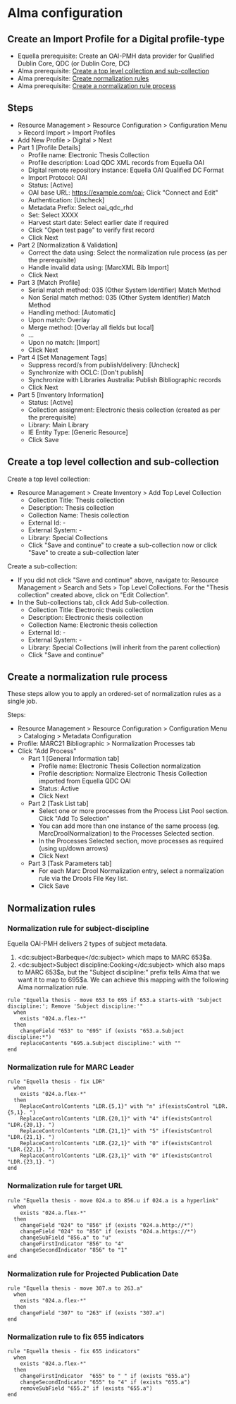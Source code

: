 # Alma configuration


## Create an Import Profile for a Digital profile-type
- Equella prerequisite: Create an OAI-PMH data provider for Qualified Dublin Core, QDC (or Dublin Core, DC)
- Alma prerequisite: [Create a top level collection and sub-collection](#create-a-top-level-collection-and-sub-collection)
- Alma prerequisite: [Create normalization rules](#normalization-rules)
- Alma prerequisite: [Create a normalization rule process](#create-a-normalization-rule-process)

## Steps
- Resource Management > Resource Configuration > Configuration Menu > Record Import > Import Profiles
- Add New Profile > Digital > Next
- Part 1 [Profile Details]
  * Profile name: Electronic Thesis Collection
  * Profile description: Load QDC XML records from Equella OAI
  * Digital remote repository instance: Equella OAI Qualified DC Format
  * Import Protocol: OAI
  * Status: [Active]
  * OAI base URL: https://example.com/oai; Click "Connect and Edit"
  * Authentication: [Uncheck]
  * Metadata Prefix: Select oai_qdc_rhd
  * Set: Select XXXX
  * Harvest start date: Select earlier date if required
  * Click "Open test page" to verify first record
  * Click Next
- Part 2 [Normalization & Validation]
  * Correct the data using: Select the normalization rule process (as per the prerequisite)
  * Handle invalid data using: [MarcXML Bib Import]
  * Click Next
- Part 3 [Match Profile]
  * Serial match method: 035 (Other System Identifier) Match Method
  * Non Serial match method: 035 (Other System Identifier) Match Method
  * Handling method: [Automatic]
  * Upon match: Overlay
  * Merge method: [Overlay all fields but local]
  * ...
  * Upon no match: [Import]
  * Click Next
- Part 4 [Set Management Tags]
  * Suppress record/s from publish/delivery: [Uncheck]
  * Synchronize with OCLC: [Don't publish]
  * Synchronize with Libraries Australia: Publish Bibliographic records
  * Click Next
- Part 5 [Inventory Information]
  * Status: [Active]
  * Collection assignment: Electronic thesis collection (created as per the prerequisite)
  * Library: Main Library
  * IE Entity Type: [Generic Resource]
  * Click Save


## Create a top level collection and sub-collection

Create a top level collection:

- Resource Management > Create Inventory > Add Top Level Collection
  * Collection Title: Thesis collection
  * Description: Thesis collection
  * Collection Name: Thesis collection
  * External Id: -
  * External System: -
  * Library: Special Collections
  * Click "Save and continue" to create a sub-collection now or click "Save" to create a sub-collection later

Create a sub-collection:

- If you did not click "Save and continue" above, navigate to:
  Resource Management > Search and Sets > Top Level Collections.
  For the "Thesis collection" created above, click on "Edit Collection".
- In the Sub-collections tab, click Add Sub-collection.
  * Collection Title: Electronic thesis collection
  * Description: Electronic thesis collection
  * Collection Name: Electronic thesis collection
  * External Id: -
  * External System: -
  * Library: Special Collections (will inherit from the parent collection)
  * Click "Save and continue"


## Create a normalization rule process

These steps allow you to apply an ordered-set of normalization rules as a single job.

Steps:

- Resource Management > Resource Configuration > Configuration Menu > Cataloging > Metadata Configuration
- Profile: MARC21 Bibliographic > Normalization Processes tab
- Click "Add Process"
  * Part 1 [General Information tab]
    - Profile name: Electronic Thesis Collection normalization
    - Profile description: Normalize Electronic Thesis Collection imported from Equella QDC OAI
    - Status: Active
    - Click Next
  * Part 2 [Task List tab]
    - Select one or more processes from the Process List Pool section. Click "Add To Selection"
    - You can add more than one instance of the same process (eg. MarcDroolNormalization) to the Processes Selected section.
    - In the Processes Selected section, move processes as required (using up/down arrows)
    - Click Next
  * Part 3 [Task Parameters tab]
    - For each Marc Drool Normalization entry, select a normalization rule via the Drools File Key list.
    - Click Save


## Normalization rules

### Normalization rule for subject-discipline

Equella OAI-PMH delivers 2 types of subject metadata.

1. &lt;dc:subject>Barbeque&lt;/dc:subject> which maps to MARC 653$a.
2. &lt;dc:subject>Subject discipline:Cooking&lt;/dc:subject> which also maps
   to MARC 653$a, but the "Subject discipline:" prefix tells Alma that
   we want it to map to 695$a. We can achieve this mapping with the
   following Alma normalization rule.

```
rule "Equella thesis - move 653 to 695 if 653.a starts-with 'Subject discipline:'; Remove 'Subject discipline:'"
  when
    exists "024.a.flex-*"
  then
    changeField "653" to "695" if (exists "653.a.Subject discipline:*")
    replaceContents "695.a.Subject discipline:" with ""
end
```

### Normalization rule for MARC Leader

```
rule "Equella thesis - fix LDR"
  when
    exists "024.a.flex-*"
  then
    ReplaceControlContents "LDR.{5,1}" with "n" if(existsControl "LDR.{5,1}. ")
    ReplaceControlContents "LDR.{20,1}" with "4" if(existsControl "LDR.{20,1}. ")
    ReplaceControlContents "LDR.{21,1}" with "5" if(existsControl "LDR.{21,1}. ")
    ReplaceControlContents "LDR.{22,1}" with "0" if(existsControl "LDR.{22,1}. ")
    ReplaceControlContents "LDR.{23,1}" with "0" if(existsControl "LDR.{23,1}. ")
end
```

### Normalization rule for target URL

```
rule "Equella thesis - move 024.a to 856.u if 024.a is a hyperlink"
  when
    exists "024.a.flex-*"
  then
    changeField "024" to "856" if (exists "024.a.http://*")
    changeField "024" to "856" if (exists "024.a.https://*")
    changeSubField "856.a" to "u"
    changeFirstIndicator "856" to "4"
    changeSecondIndicator "856" to "1"
end
```

### Normalization rule for Projected Publication Date

```
rule "Equella thesis - move 307.a to 263.a"
  when
    exists "024.a.flex-*"
  then
    changeField "307" to "263" if (exists "307.a")
end
```

### Normalization rule to fix 655 indicators

```
rule "Equella thesis - fix 655 indicators"
  when
    exists "024.a.flex-*"
  then
    changeFirstIndicator  "655" to " " if (exists "655.a")
    changeSecondIndicator "655" to "4" if (exists "655.a")
    removeSubField "655.2" if (exists "655.a")
end
```

